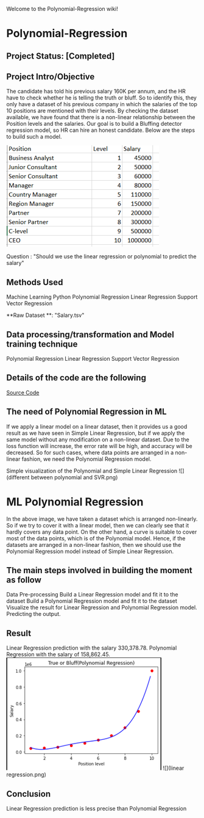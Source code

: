 Welcome to the Polynomial-Regression wiki!
# Polynomial-Regression

## Project Status: [Completed]

## Project Intro/Objective
The candidate has told his previous salary 160K per annum, and the HR have to check whether he is telling the truth or bluff. So to identify this, they only have a dataset of his previous company in which the salaries of the top 10 positions are mentioned with their levels. By checking the dataset available, we have found that there is a non-linear relationship between the Position levels and the salaries. Our goal is to build a Bluffing detector regression model, so HR can hire an honest candidate. Below are the steps to build such a model.

![](salary.png)

Question : "Should we use the linear regression or polynomial to predict the salary" 

## Methods Used
Machine Learning
Python
Polynomial Regression 
Linear Regression
Support Vector Regression


**Raw Dataset **: "Salary.tsv"

## Data processing/transformation and  Model training technique
Polynomial Regression 
Linear Regression
Support Vector Regression

## Details of the code are the following 

[Source Code](https://github.com/selenalee123/Polynomial-Regression/blob/master/Polynomial%20Regression.ipynb)

## The need of Polynomial Regression in ML

If we apply a linear model on a linear dataset, then it provides us a good result as we have seen in Simple Linear Regression, but if we apply the same model without any modification on a non-linear dataset. Due to the loss function will increase, the error rate will be high, and accuracy will be decreased.
So for such cases, where data points are arranged in a non-linear fashion, we need the Polynomial Regression model. 

Simple visualization of the Polynomial and Simple Linear Regression
![](different between polynomial and SVR.png)
 

# ML Polynomial Regression
In the above image, we have taken a dataset which is arranged non-linearly. So if we try to cover it with a linear model, then we can clearly see that it hardly covers any data point. On the other hand, a curve is suitable to cover most of the data points, which is of the Polynomial model.
Hence, if the datasets are arranged in a non-linear fashion, then we should use the Polynomial Regression model instead of Simple Linear Regression.

## The main steps involved in building the moment as follow

Data Pre-processing
Build a Linear Regression model and fit it to the dataset
Build a Polynomial Regression model and fit it to the dataset
Visualize the result for Linear Regression and Polynomial Regression model.
Predicting the output.

## Result

Linear Regression prediction with the salary 330,378.78. 
Polynomial Regression with the salary of 158,862.45. 
![](poly.png)
![](linear regression.png)

## Conclusion
Linear Regression prediction is less precise than Polynomial Regression 

